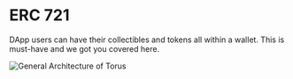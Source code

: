 # ERC 721

DApp users can have their collectibles and tokens all within a wallet. This is must-have and we got you covered here.

![General Architecture of Torus](https://github.com/torusresearch/documentation/tree/9659ddcf934e3e5648ad0897b81e25b105372054/.gitbook/assets/ERC721.png)
